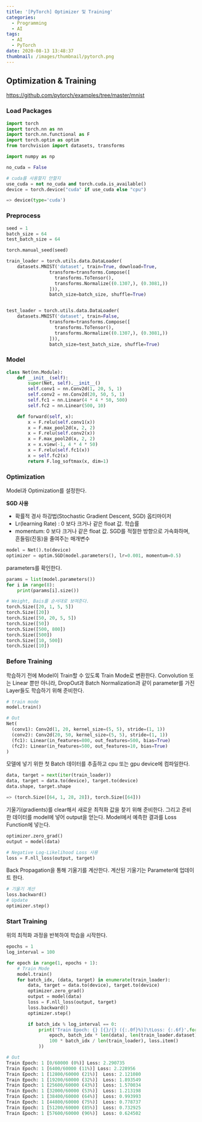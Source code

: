 ```yaml
---
title: '[PyTorch] Optimizer 및 Training'
categories:
  - Programming
  - AI
tags:
  - AI
  - PyTorch
date: 2020-08-13 13:48:37
thumbnail: /images/thumbnail/pytorch.png
---
```


## Optimization & Training

https://github.com/pytorch/examples/tree/master/mnist

### Load Packages

```python
import torch
import torch.nn as nn
import torch.nn.functional as F
import torch.optim as optim
from torchvision import datasets, transforms

import numpy as np
```

```python
no_cuda = False

# cuda를 사용할지 안할지
use_cuda = not no_cuda and torch.cuda.is_available()
device = torch.device("cuda" if use_cuda else "cpu")

=> device(type='cuda')
```

### Preprocess

```python
seed = 1
batch_size = 64
test_batch_size = 64

torch.manual_seed(seed)

train_loader = torch.utils.data.DataLoader(
    datasets.MNIST('dataset', train=True, download=True,
                transform=transforms.Compose([
                  transforms.ToTensor(),
                  transforms.Normalize((0.1307,), (0.3081,))
                ])),
                batch_size=batch_size, shuffle=True)


test_loader = torch.utils.data.DataLoader(
    datasets.MNIST('dataset', train=False,
                transform=transforms.Compose([
                  transforms.ToTensor(),
                  transforms.Normalize((0.1307,), (0.3081,))
                ])),
                batch_size=test_batch_size, shuffle=True)
```

### Model

```python
class Net(nn.Module):
    def __init__(self):
        super(Net, self).__init__()
        self.conv1 = nn.Conv2d(1, 20, 5, 1)
        self.conv2 = nn.Conv2d(20, 50, 5, 1)
        self.fc1 = nn.Linear(4 * 4 * 50, 500)
        self.fc2 = nn.Linear(500, 10)

    def forward(self, x):
        x = F.relu(self.conv1(x))
        x = F.max_pool2d(x, 2, 2)
        x = F.relu(self.conv2(x))
        x = F.max_pool2d(x, 2, 2)
        x = x.view(-1, 4 * 4 * 50)
        x = F.relu(self.fc1(x))
        x = self.fc2(x)
        return F.log_softmax(x, dim=1)
```

### Optimization

Model과 Optimization를 설정한다.

**SGD 사용**

- 확률적 경사 하강법(Stochastic Gradient Descent, SGD) 옵티마이저
- Lr(learning Rate) : 0 보다 크거나 같은 float 값. 학습률
- momentum: 0 보다 크거나 같은 float 값. SGD를 적절한 방향으로 가속화하며, 흔들림(진동)을 줄여주는 매개변수

```python
model = Net().to(device)
optimizer = optim.SGD(model.parameters(), lr=0.001, momentum=0.5)
```

parameters를 확인한다.

```python
params = list(model.parameters())
for i in range(8):
    print(params[i].size())

# Weight, Bais를 순서대로 보여준다.
torch.Size([20, 1, 5, 5])
torch.Size([20])
torch.Size([50, 20, 5, 5])
torch.Size([50])
torch.Size([500, 800])
torch.Size([500])
torch.Size([10, 500])
torch.Size([10])
```

### Before Training

학습하기 전에 Model이 Train할 수 있도록 Train Mode로 변환한다.
Convolution 또는 Linear 뿐만 아니라, DropOut과 Batch Normalization과 같이 parameter를 가진 Layer들도 학습하기 위해 준비한다.

```python
# train mode
model.train()

# Out
Net(
  (conv1): Conv2d(1, 20, kernel_size=(5, 5), stride=(1, 1))
  (conv2): Conv2d(20, 50, kernel_size=(5, 5), stride=(1, 1))
  (fc1): Linear(in_features=800, out_features=500, bias=True)
  (fc2): Linear(in_features=500, out_features=10, bias=True)
)
```

모델에 넣기 위한 첫 Batch 데이터를 추출하고 cpu 또는 gpu device에 컴파일한다.

```python
data, target = next(iter(train_loader))
data, target = data.to(device), target.to(device)
data.shape, target.shape

=> (torch.Size([64, 1, 28, 28]), torch.Size([64]))
```

기울기(gradients)를 clear해서 새로운 최적화 값을 찾기 위해 준비한다. 그리고 준비한 데이터를 model에 넣어 output을 얻는다. Model에서 예측한 결과를 Loss Function에 넣는다.

```python
optimizer.zero_grad()
output = model(data)

# Negative Log-Likelihood Loss 사용
loss = F.nll_loss(output, target)
```

Back Propagation을 통해 기울기를 계산한다. 계산된 기울기는 Parameter에 업데이트 한다.

```python
# 기울기 계산
loss.backward()
# Update
optimizer.step()
```

### Start Training

위의 최적화 과정을 반복하여 학습을 시작한다.

```python
epochs = 1
log_interval = 100

for epoch in range(1, epochs + 1):
    # Train Mode
    model.train()
    for batch_idx, (data, target) in enumerate(train_loader):
        data, target = data.to(device), target.to(device)
        optimizer.zero_grad()
        output = model(data)
        loss = F.nll_loss(output, target)
        loss.backward()
        optimizer.step()

        if batch_idx % log_interval == 0:
            print('Train Epoch: {} [{}/{} ({:.0f}%)]\tLoss: {:.6f}'.format(
                epoch, batch_idx * len(data), len(train_loader.dataset),
                100 * batch_idx / len(train_loader), loss.item()
            ))

# Out
Train Epoch: 1 [0/60000 (0%)] Loss: 2.290735
Train Epoch: 1 [6400/60000 (11%)] Loss: 2.228956
Train Epoch: 1 [12800/60000 (21%)]  Loss: 2.121080
Train Epoch: 1 [19200/60000 (32%)]  Loss: 1.893549
Train Epoch: 1 [25600/60000 (43%)]  Loss: 1.570034
Train Epoch: 1 [32000/60000 (53%)]  Loss: 1.213198
Train Epoch: 1 [38400/60000 (64%)]  Loss: 0.993993
Train Epoch: 1 [44800/60000 (75%)]  Loss: 0.778737
Train Epoch: 1 [51200/60000 (85%)]  Loss: 0.732925
Train Epoch: 1 [57600/60000 (96%)]  Loss: 0.624502
```
